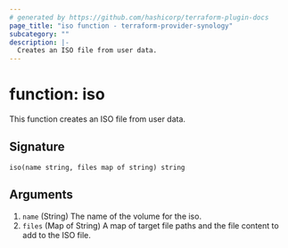 ```yaml
---
# generated by https://github.com/hashicorp/terraform-plugin-docs
page_title: "iso function - terraform-provider-synology"
subcategory: ""
description: |-
  Creates an ISO file from user data.
---
```


# function: iso

This function creates an ISO file from user data.



## Signature

<!-- signature generated by tfplugindocs -->
```text
iso(name string, files map of string) string
```

## Arguments

<!-- arguments generated by tfplugindocs -->
1. `name` (String) The name of the volume for the iso.
1. `files` (Map of String) A map of target file paths and the file content to add to the ISO file.

